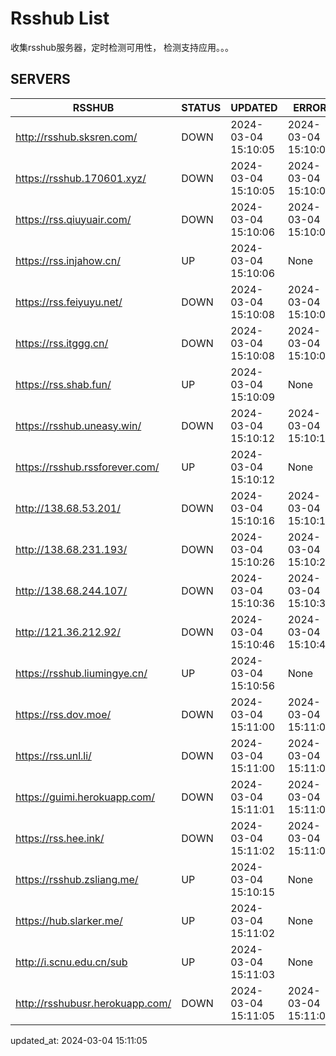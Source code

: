 # Rsshub List

收集rsshub服务器，定时检测可用性， 检测支持应用。。。


## SERVERS

|  RSSHUB   | STATUS  | UPDATED  | ERROR  | TWITTER |  
|  ----  | ----  | ----  | ----  | ---- |  
| http://rsshub.sksren.com/ | DOWN | 2024-03-04 15:10:05 | 2024-03-04 15:10:05 |  
| https://rsshub.170601.xyz/ | DOWN | 2024-03-04 15:10:05 | 2024-03-04 15:10:05 |  
| https://rss.qiuyuair.com/ | DOWN | 2024-03-04 15:10:06 | 2024-03-04 15:10:06 |  
| https://rss.injahow.cn/ | UP | 2024-03-04 15:10:06 | None ||  
| https://rss.feiyuyu.net/ | DOWN | 2024-03-04 15:10:08 | 2024-03-04 15:10:08 |  
| https://rss.itggg.cn/ | DOWN | 2024-03-04 15:10:08 | 2024-03-04 15:10:08 |  
| https://rss.shab.fun/ | UP | 2024-03-04 15:10:09 | None ||  
| https://rsshub.uneasy.win/ | DOWN | 2024-03-04 15:10:12 | 2024-03-04 15:10:12 |  
| https://rsshub.rssforever.com/ | UP | 2024-03-04 15:10:12 | None ||  
| http://138.68.53.201/ | DOWN | 2024-03-04 15:10:16 | 2024-03-04 15:10:16 |  
| http://138.68.231.193/ | DOWN | 2024-03-04 15:10:26 | 2024-03-04 15:10:26 |  
| http://138.68.244.107/ | DOWN | 2024-03-04 15:10:36 | 2024-03-04 15:10:36 |  
| http://121.36.212.92/ | DOWN | 2024-03-04 15:10:46 | 2024-03-04 15:10:46 |  
| https://rsshub.liumingye.cn/ | UP | 2024-03-04 15:10:56 | None ||  
| https://rss.dov.moe/ | DOWN | 2024-03-04 15:11:00 | 2024-03-04 15:11:00 |  
| https://rss.unl.li/ | DOWN | 2024-03-04 15:11:00 | 2024-03-04 15:11:00 |  
| https://guimi.herokuapp.com/ | DOWN | 2024-03-04 15:11:01 | 2024-03-04 15:11:01 |  
| https://rss.hee.ink/ | DOWN | 2024-03-04 15:11:02 | 2024-03-04 15:11:02 |  
| https://rsshub.zsliang.me/ | UP | 2024-03-04 15:10:15 | None |OK|  
| https://hub.slarker.me/ | UP | 2024-03-04 15:11:02 | None ||  
| http://i.scnu.edu.cn/sub | UP | 2024-03-04 15:11:03 | None ||  
| http://rsshubusr.herokuapp.com/ | DOWN | 2024-03-04 15:11:05 | 2024-03-04 15:11:05 |  
  

updated_at: 2024-03-04 15:11:05  
